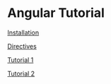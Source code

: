 # Angular Tutorial

[Installation](https://angular.io/tutorial/toh-pt0)

[Directives](https://angular.io/guide/attribute-directives)

[Tutorial 1](https://angular.io/tutorial/toh-pt1)

[Tutorial 2](https://angular.io/tutorial/toh-pt2)
